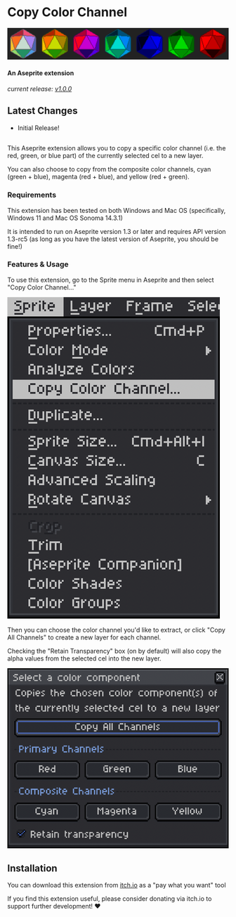 # Copy Color Channel

<img src="./screenshots/D20 Multi - All Channels - Banner - export.png" />

#### An Aseprite extension
*current release: [v1.0.0](https://sudo-whoami.itch.io/copy-color-channel)*

## Latest Changes
- Initial Release!

##
This Aseprite extension allows you to copy a specific color channel (i.e. the red, green, or blue part) of the currently selected cel to a new layer.

You can also choose to copy from the composite color channels, cyan (green + blue), magenta (red + blue), and yellow (red + green).

### Requirements

This extension has been tested on both Windows and Mac OS (specifically, Windows 11 and Mac OS Sonoma 14.3.1)

It is intended to run on Aseprite version 1.3 or later and requires API version 1.3-rc5 (as long as you have the latest version of Aseprite, you should be fine!)

### Features & Usage

To use this extension, go to the Sprite menu in Aseprite and then select "Copy Color Channel..."

<img src="./screenshots/menu selection.png" />

Then you can choose the color channel you'd like to extract, or click "Copy All Channels" to create a new layer for each channel.

Checking the "Retain Transparency" box (on by default) will also copy the alpha values from the selected cel into the new layer.

<img src="./screenshots/dialog.png" />

## Installation
You can download this extension from [itch.io](https://sudo-whoami.itch.io/copy-color-channel) as a "pay what you want" tool

If you find this extension useful, please consider donating via itch.io to support further development! &hearts;
